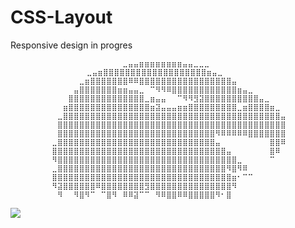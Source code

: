 # CSS-Layout
Responsive design in progres

                             ⣀⣤⣤⣶⣶⣶⣶⣶⣶⣶⣶⣤⣤⣀⣀⣀                                                                                    
                     ⣀⣤⣶⣿⣿⣿⣿⣿⣿⣿⣿⣿⣿⣿⣿⣿⣿⣿⣿⣿⣿⣿⣶⣤⣀⠀⠀⠀
            ⠀⠀⠀⠀⠀⠀⣀⣶⣿⣿⣿⣿⣿⣿⣿⠿⠿⣿⣿⣿⣿⣿⣿⣿⣿⣿⣿⣿⣿⣿⣿⣿⣿⣿⣤⠀⠀⠀⠀⠀⠀⠀⠀⠀
            ⠀⠀⠀⠀⠀⣤⣿⣿⣿⣿⣿⣿⣿⣶⣶⣤⣤⣀⠀⠉⠻⠻⠿⣿⣿⣿⣿⣿⣿⣿⣿⣿⣿⣿⣿⣶⣤⣀⠀⠀⠀⠀⠀⠀
            ⠀⠀⠀⠀⣿⣿⣿⣿⣿⣿⣿⣿⣿⣿⣿⣿⣿⣿⣀⣶⣤⣤⠀⠀⠉⠻⠻⣻⣽⣿⣿⣿⣿⣿⣿⣿⣿⣿⣿⣤⣀⠀⠀⠀
            ⠀⠀⠀⣶⣿⣿⣿⣿⣿⣿⣿⣿⣿⣿⣿⣿⣿⣿⣿⣶⣽⣤⣤⣤⣶⣶⣿⣿⣿⣿⣿⣿⣿⣿⣿⣀⣶⣿⣿⣿⣿⣶⣀⠀
            ⠀⠀⣀⣿⣿⣿⣿⣿⣿⣿⣿⣿⣿⣿⣿⣿⣿⣿⣿⣿⣿⣿⣿⣿⣿⣿⣿⣿⣿⣿⣿⣿⣿⣿⣿⣿⣿⣿⣿⣿⣿⣿⣿⣤
            ⠀⠀⣿⣿⣿⣿⣿⣿⣿⣿⣿⣿⣿⣿⣿⣿⣿⣿⣿⣿⣿⣿⣿⣿⣿⣿⣿⣿⣿⣿⣿⣿⣿⣿⣿⣿⣿⣿⣿⣿⣿⣿⣿⣿
            ⠀⠀⣿⣿⣿⣿⣿⣿⣿⣿⣿⣿⣿⣿⣿⣿⣿⣿⣿⣿⣿⣿⣿⣿⣿⣿⣿⣿⣿⣿⣿⠻⠿⠿⠿⠿⠿⣿⣿⣿⣿⣿⣿⣿
            ⠀⣀⣿⣿⣿⣿⣿⣿⣿⣿⣿⣿⣿⣿⣿⣿⣿⣿⣿⣿⣿⣿⣿⣿⣿⣿⣿⣿⣿⣿⣿⣤⠀⠀⠀⠀⠀⠀⠀⠀⠀⣿⣿⠿
            ⠀⣿⣿⣿⣿⣿⣿⣿⣿⣿⣿⣿⣿⣿⣿⣿⣿⣿⣿⣿⣿⣿⣿⣿⣿⣿⣿⣿⣿⣿⣿⣿⣿⣤⠀⠀⠀⠀⠀⠀⠀⣿⠿⠀
            ⠀⠻⣿⣿⣿⣿⣿⣿⣿⣿⣿⣿⣿⣿⣿⣿⣿⣿⣿⣿⣿⣿⣿⣿⣿⣿⣿⣿⣿⣿⣿⣿⣿⣿⣿⣀⠀⠀⠀⠀⠀⠉⠀⠀
            ⠀⣀⣿⣿⣿⣿⣿⣿⣿⣿⣿⣿⣿⣿⣿⣿⣿⣿⣿⣿⣿⣿⣿⣿⣿⣿⣿⣿⣿⣿⣿⣿⣿⠻⣿⠻⠿⠀⠀⠀⠀⠀⠀⠀
            ⠀⣿⣿⣿⣿⣿⣿⣿⣿⣿⣿⣿⣿⣿⣿⣿⣿⣿⣿⣿⣿⣿⣿⣿⣿⣿⣿⣿⣿⣿⣿⣿⣿⣿⣶⠂⠉⠉⠀⠀⠀⠀⠀⠀
            ⠀⠻⣽⣿⣿⣿⣿⣿⣿⠿⣿⣿⣿⣿⣿⣿⣿⣿⣻⣿⣿⣿⣿⣿⣿⣿⣿⣿⣿⣿⣿⣿⣿⣿⠻⠀⠀⠀⠀⠀⠀⠀⠀⠀
            ⠀⠀⠻⠀⠀⠻⣿⠻⠉⠀⠉⣿⠻⠀⠿⠿⣽⠉⠉⠀⠻⠿⣿⣿⠿⠿⣿⣿⣿⣿⣿⠻⠂⣿⠀⠀⠀⠀⠀⠀⠀⠀

<img src="https://i.giphy.com/media/kfR5iyQgmq7PoiFTAf/giphy.webp" style="max-width: 100%;">
